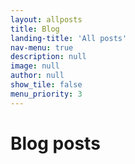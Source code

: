 ```yaml
---
layout: allposts
title: Blog
landing-title: 'All posts'
nav-menu: true
description: null
image: null
author: null
show_tile: false
menu_priority: 3
---
```


<h1>Blog posts</h1>
